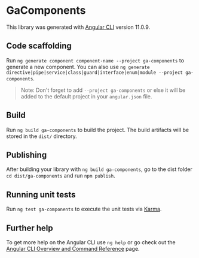 # GaComponents

This library was generated with [Angular CLI](https://github.com/angular/angular-cli) version 11.0.9.

## Code scaffolding

Run `ng generate component component-name --project ga-components` to generate a new component. You can also use `ng generate directive|pipe|service|class|guard|interface|enum|module --project ga-components`.
> Note: Don't forget to add `--project ga-components` or else it will be added to the default project in your `angular.json` file. 

## Build

Run `ng build ga-components` to build the project. The build artifacts will be stored in the `dist/` directory.

## Publishing

After building your library with `ng build ga-components`, go to the dist folder `cd dist/ga-components` and run `npm publish`.

## Running unit tests

Run `ng test ga-components` to execute the unit tests via [Karma](https://karma-runner.github.io).

## Further help

To get more help on the Angular CLI use `ng help` or go check out the [Angular CLI Overview and Command Reference](https://angular.io/cli) page.
